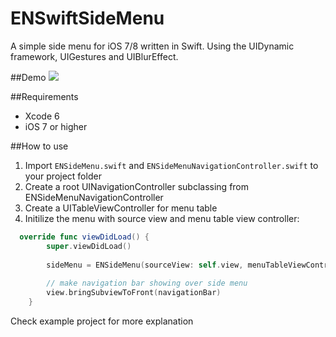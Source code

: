 ENSwiftSideMenu
===============

A simple side menu for iOS 7/8 written in Swift. Using the UIDynamic framework, UIGestures and UIBlurEffect.

##Demo
![](http://i.imgur.com/SlilJ5M.gif?1)

##Requirements
* Xcode 6
* iOS 7 or higher

##How to use
1. Import `ENSideMenu.swift` and `ENSideMenuNavigationController.swift` to your project folder
2. Create a root UINavigationController subclassing from ENSideMenuNavigationController
3. Create a UITableViewController for menu table
4. Initilize the menu with source view and menu table view controller:
```swift
  override func viewDidLoad() {
        super.viewDidLoad()
        
        sideMenu = ENSideMenu(sourceView: self.view, menuTableViewController: MyMenuTableViewController())
        
        // make navigation bar showing over side menu
        view.bringSubviewToFront(navigationBar)
    }
```

Check example project for more explanation

